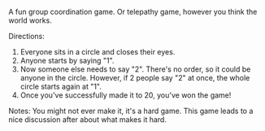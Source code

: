 A fun group coordination game. Or telepathy game, however you think the world works. 

Directions:
1. Everyone sits in a circle and closes their eyes.
2. Anyone starts by saying "1".
3. Now someone else needs to say "2". There's no order, so it could be anyone in the circle. However, if 2 people say "2" at once, the whole circle starts again at "1".
4. Once you've successfully made it to 20, you've won the game!

Notes: You might not ever make it, it's a hard game. This game leads to a nice discussion after about what makes it hard.